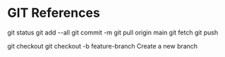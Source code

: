 # GIT References

git status
git add --all
git commit -m
git pull origin main
git fetch
git push

git checkout 
git checkout -b feature-branch  Create a new branch


